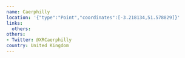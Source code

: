 ```yaml
---
name: Caerphilly
location: '{"type":"Point","coordinates":[-3.218134,51.578829]}'
links:
  others: 
others:
- Twitter: @XRCaerphilly
country: United Kingdom
---
```

